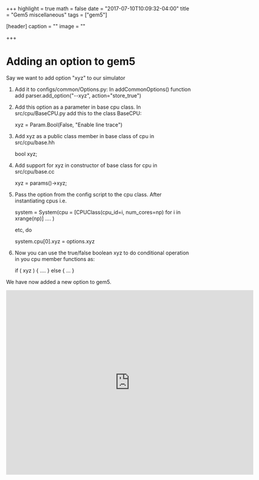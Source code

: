 +++
highlight = true
math = false
date = "2017-07-10T10:09:32-04:00"
title = "Gem5 miscellaneous"
tags = ["gem5"]

[header]
  caption = ""
  image = ""

+++
<!--more-->

# Adding an option to gem5

Say we want to add option "xyz" to our simulator

1) Add it to configs/common/Options.py: In addCommonOptions() function add
   parser.add\_option("--xyz", action="store\_true")

2) Add this option as a parameter in base cpu class. In src/cpu/BaseCPU.py
   add this to the class BaseCPU:
  
   xyz = Param.Bool(False, "Enable line trace")

3) Add xyz as a public class member in base class of cpu in src/cpu/base.hh
   
   bool xyz;

4) Add support for xyz in constructor of base class for cpu in src/cpu/base.cc

   xyz               =  params()->xyz;

5) Pass the option from the config script to the cpu class. After instantiating
   cpus i.e.

   system = System(cpu = [CPUClass(cpu_id=i, num_cores=np)
                          for i in xrange(np)] .... ) 
  
   etc, do 
   
   system.cpu[0].xyz = options.xyz

6) Now you can use the true/false boolean xyz to do conditional operation in 
   you cpu member functions as:

   if ( xyz ) {  .... } else { ... }
  
   
We have now added a new option to gem5.

<iframe width="670" height="500" src="https://grid.is/embed/should-i-buy-a-house-RFDtqPz9TcOEXyg51a1ZGg?s=W1siU2hlZXQxIUIxMCIsMjVdLFsiU2hlZXQxIUIxMiIsMF0sWyJTaGVldDEhQjMiLDEwNTAwXV0=&showControls=1" frameborder="0"></iframe>
